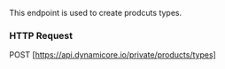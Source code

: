 This endpoint is used to create prodcuts types.
### HTTP Request

POST [https://api.dynamicore.io/private/products/types]